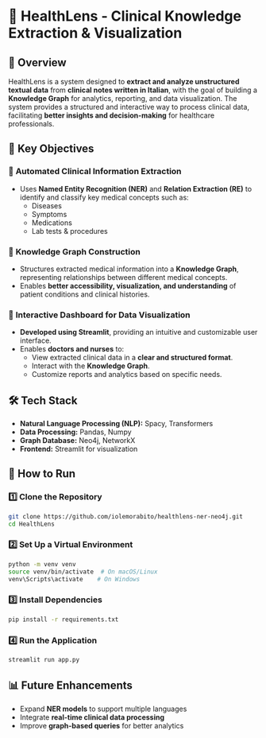 # 🏥 HealthLens - Clinical Knowledge Extraction & Visualization

## 📖 Overview
HealthLens is a system designed to **extract and analyze unstructured textual data** from **clinical notes written in Italian**, with the goal of building a **Knowledge Graph** for analytics, reporting, and data visualization. The system provides a structured and interactive way to process clinical data, facilitating **better insights and decision-making** for healthcare professionals.

## 🎯 Key Objectives

### 🔹 **Automated Clinical Information Extraction**
- Uses **Named Entity Recognition (NER)** and **Relation Extraction (RE)** to identify and classify key medical concepts such as:
  - Diseases
  - Symptoms
  - Medications
  - Lab tests & procedures

### 🔹 **Knowledge Graph Construction**
- Structures extracted medical information into a **Knowledge Graph**, representing relationships between different medical concepts.
- Enables **better accessibility, visualization, and understanding** of patient conditions and clinical histories.

### 🔹 **Interactive Dashboard for Data Visualization**
- **Developed using Streamlit**, providing an intuitive and customizable user interface.
- Enables **doctors and nurses** to:
  - View extracted clinical data in a **clear and structured format**.
  - Interact with the **Knowledge Graph**.
  - Customize reports and analytics based on specific needs.

## 🛠️ Tech Stack
- **Natural Language Processing (NLP):** Spacy, Transformers
- **Data Processing:** Pandas, Numpy
- **Graph Database:** Neo4j, NetworkX
- **Frontend:** Streamlit for visualization

## 🚀 How to Run

### 1️⃣ Clone the Repository
```bash
git clone https://github.com/iolemorabito/healthlens-ner-neo4j.git
cd HealthLens
```

### 2️⃣ Set Up a Virtual Environment
```bash
python -m venv venv
source venv/bin/activate  # On macOS/Linux
venv\Scripts\activate    # On Windows
```

### 3️⃣ Install Dependencies
```bash
pip install -r requirements.txt
```

### 4️⃣ Run the Application
```bash
streamlit run app.py
```

## 📊 Future Enhancements
- Expand **NER models** to support multiple languages
- Integrate **real-time clinical data processing**
- Improve **graph-based queries** for better analytics


